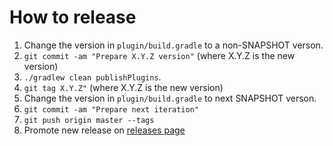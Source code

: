 How to release
========

 1. Change the version in `plugin/build.gradle` to a non-SNAPSHOT verson.
 2. `git commit -am "Prepare X.Y.Z version"` (where X.Y.Z is the new version)
 3. `./gradlew clean publishPlugins`.
 4. `git tag X.Y.Z"` (where X.Y.Z is the new version)
 5. Change the version in `plugin/build.gradle` to next SNAPSHOT verson.
 6. `git commit -am "Prepare next iteration"`
 7. `git push origin master --tags`
 8. Promote new release on [releases page](https://github.com/brainly/onesky-gradle-plugin/releases)
